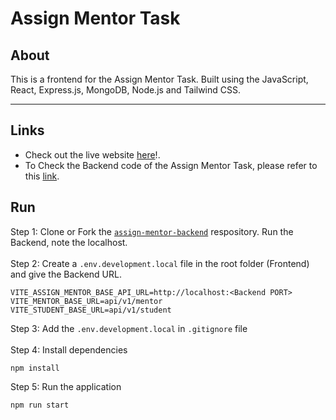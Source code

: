 # Assign Mentor Task
## About

This is a frontend for the Assign Mentor Task. Built using the JavaScript, React, Express.js, MongoDB, Node.js and Tailwind CSS.<br /><hr />
## Links
- Check out the live website [here](https://assign-mentor-selvan.netlify.app/student)!.
- To Check the Backend code of the Assign Mentor Task, please refer to this [link](https://github.com/Selvan-S/assign-mentor-backend).
## Run
Step 1: Clone or Fork the [`assign-mentor-backend`](https://github.com/Selvan-S/assign-mentor-backend) respository. Run the Backend, note the localhost.<br /><br/>
Step 2: Create a `.env.development.local` file in the root folder (Frontend) and give the Backend URL.
```
VITE_ASSIGN_MENTOR_BASE_API_URL=http://localhost:<Backend PORT>
VITE_MENTOR_BASE_URL=api/v1/mentor
VITE_STUDENT_BASE_URL=api/v1/student
```
Step 3: Add the `.env.development.local` in `.gitignore` file <br/> <br/>
Step 4: Install dependencies
```
npm install
```
Step 5: Run the application
```
npm run start
```
